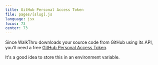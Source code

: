 ```yaml
---
title: GitHub Personal Access Token
file: pages/[slug].js
language: jsx
focus: 73
center: 73
---
```


Since WalkThru downloads your source code from GitHub using its API, you'll need a free [GitHub Personal Access Token](https://docs.github.com/en/authentication/keeping-your-account-and-data-secure/creating-a-personal-access-token).

It's a good idea to store this in an environment variable.
